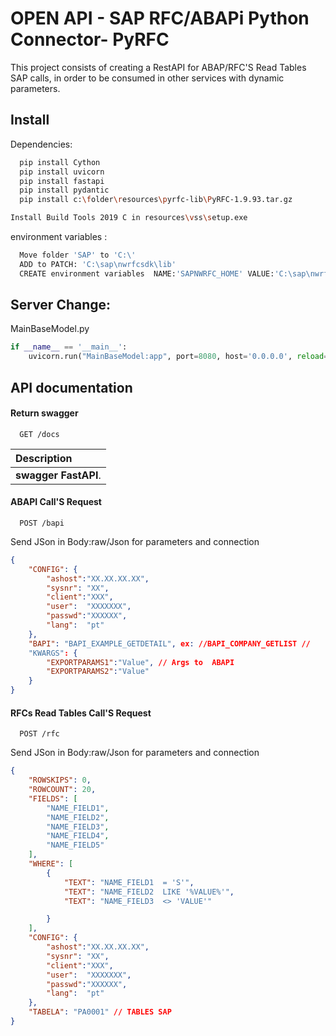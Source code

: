 
# OPEN API - SAP RFC/ABAPi Python Connector-  PyRFC

This project consists of creating a RestAPI for ABAP/RFC'S Read Tables SAP calls, in order to be consumed in other services with dynamic parameters.



## Install

Dependencies:

```bash
  pip install Cython
  pip install uvicorn
  pip install fastapi
  pip install pydantic
  pip install c:\folder\resources\pyrfc-lib\PyRFC-1.9.93.tar.gz
```

```bash
Install Build Tools 2019 C in resources\vss\setup.exe
```
environment variables :

```bash
  Move folder 'SAP' to 'C:\'
  ADD to PATCH: 'C:\sap\nwrfcsdk\lib'
  CREATE environment variables  NAME:'SAPNWRFC_HOME' VALUE:'C:\sap\nwrfcsdk'
```



## Server Change:
MainBaseModel.py
```python
if __name__ == '__main__':
    uvicorn.run("MainBaseModel:app", port=8080, host='0.0.0.0', reload=True)

```


## API documentation

#### Return swagger

```http
  GET /docs
```

| Description                           |
| :---------------------------------- |
 | **swagger FastAPI**. |

#### ABAPI Call'S Request 

```http
  POST /bapi
```

Send JSon in Body:raw/Json for parameters and connection
```json
{
    "CONFIG": {
        "ashost":"XX.XX.XX.XX",
        "sysnr": "XX",
        "client":"XXX",
        "user":  "XXXXXXX",
        "passwd":"XXXXXX",
        "lang":  "pt"
    },
    "BAPI": "BAPI_EXAMPLE_GETDETAIL", ex: //BAPI_COMPANY_GETLIST //
    "KWARGS": {
        "EXPORTPARAMS1":"Value", // Args to  ABAPI
        "EXPORTPARAMS2":"Value"
    }
}
```




#### RFCs Read Tables Call'S Request 

```http
  POST /rfc
```

Send JSon in Body:raw/Json for parameters and connection
```json
{
    "ROWSKIPS": 0,
    "ROWCOUNT": 20,
    "FIELDS": [
        "NAME_FIELD1",
        "NAME_FIELD2",
        "NAME_FIELD3",
        "NAME_FIELD4",
        "NAME_FIELD5"
    ],
    "WHERE": [
        {
            "TEXT": "NAME_FIELD1  = 'S'",
            "TEXT": "NAME_FIELD2  LIKE '%VALUE%'",
            "TEXT": "NAME_FIELD3  <> 'VALUE'"

        }
    ],
    "CONFIG": {
        "ashost":"XX.XX.XX.XX",
        "sysnr": "XX",
        "client":"XXX",
        "user":  "XXXXXXX",
        "passwd":"XXXXXX",
        "lang":  "pt"
    },
    "TABELA": "PA0001" // TABLES SAP 
}
```


